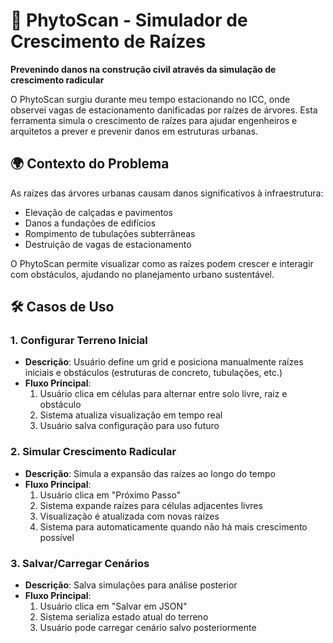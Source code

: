 # 🌱 PhytoScan - Simulador de Crescimento de Raízes

**Prevenindo danos na construção civil através da simulação de crescimento radicular**

O PhytoScan surgiu durante meu tempo estacionando no ICC, onde observei vagas de estacionamento danificadas por raízes de árvores. Esta ferramenta simula o crescimento de raízes para ajudar engenheiros e arquitetos a prever e prevenir danos em estruturas urbanas.


## 🌍 Contexto do Problema
As raízes das árvores urbanas causam danos significativos à infraestrutura:
- Elevação de calçadas e pavimentos
- Danos a fundações de edifícios
- Rompimento de tubulações subterrâneas
- Destruição de vagas de estacionamento

O PhytoScan permite visualizar como as raízes podem crescer e interagir com obstáculos, ajudando no planejamento urbano sustentável.

## 🛠 Casos de Uso

### 1. Configurar Terreno Inicial
- **Descrição**: Usuário define um grid e posiciona manualmente raízes iniciais e obstáculos (estruturas de concreto, tubulações, etc.)
- **Fluxo Principal**:
  1. Usuário clica em células para alternar entre solo livre, raiz e obstáculo
  2. Sistema atualiza visualização em tempo real
  3. Usuário salva configuração para uso futuro

### 2. Simular Crescimento Radicular
- **Descrição**: Simula a expansão das raízes ao longo do tempo
- **Fluxo Principal**:
  1. Usuário clica em "Próximo Passo"
  2. Sistema expande raízes para células adjacentes livres
  3. Visualização é atualizada com novas raízes
  4. Sistema para automaticamente quando não há mais crescimento possível

### 3. Salvar/Carregar Cenários
- **Descrição**: Salva simulações para análise posterior
- **Fluxo Principal**:
  1. Usuário clica em "Salvar em JSON"
  2. Sistema serializa estado atual do terreno
  3. Usuário pode carregar cenário salvo posteriormente
